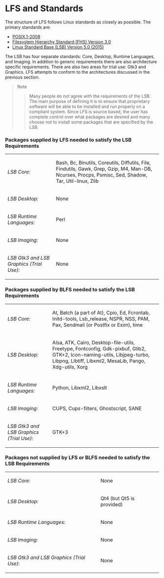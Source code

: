 # LFS and Standards

The structure of LFS follows Linux standards as closely as possible. The primary standards are:

- [POSIX.1-2008](http://pubs.opengroup.org/onlinepubs/9699919799/)
- [Filesystem Hierarchy Standard (FHS) Version 3.0](http://refspecs.linuxfoundation.org/FHS_3.0/fhs/index.html)
- [Linux Standard Base (LSB) Version 5.0 (2015)](http://refspecs.linuxfoundation.org/lsb.shtml)

The LSB has four separate standards: Core, Desktop, Runtime Languages, and Imaging. In addition to generic requirements there are also architecture specific requirements. There are also two areas for trial use: Gtk3 and Graphics. LFS attempts to conform to the architectures discussed in the previous section.

> Note
>
> > Many people do not agree with the requirements of the LSB. The main purpose of defining it is to ensure that proprietary software will be able to be installed and run properly on a compliant system. Since LFS is source based, the user has complete control over what packages are desired and many choose not to install some packages that are specified by the LSB.

### Packages supplied by LFS needed to satisfy the LSB Requirements

<table border="0" class="variablelist">
    <colgroup>
    <col align="left" valign="top" />
    <col />
    </colgroup>
    <tbody>
    <tr>
        <td>
        <p>
            <span class="term"><span class="emphasis"><em>LSB
            Core:</em></span></span>
        </p>
        </td>
        <td>
        <p>
            Bash, Bc, Binutils, Coreutils, Diffutils, File, Findutils,
            Gawk, Grep, Gzip, M4, Man-DB, Ncurses, Procps, Psmisc, Sed,
            Shadow, Tar, Util-linux, Zlib
        </p>
        </td>
    </tr>
    <tr>
        <td>
        <p>
            <span class="term"><span class="emphasis"><em>LSB
            Desktop:</em></span></span>
        </p>
        </td>
        <td>
        <p>
            None
        </p>
        </td>
    </tr>
    <tr>
        <td>
        <p>
            <span class="term"><span class="emphasis"><em>LSB Runtime
            Languages:</em></span></span>
        </p>
        </td>
        <td>
        <p>
            Perl
        </p>
        </td>
    </tr>
    <tr>
        <td>
        <p>
            <span class="term"><span class="emphasis"><em>LSB
            Imaging:</em></span></span>
        </p>
        </td>
        <td>
        <p>
            None
        </p>
        </td>
    </tr>
    <tr>
        <td>
        <p>
            <span class="term"><span class="emphasis"><em>LSB Gtk3 and
            LSB Graphics (Trial Use):</em></span></span>
        </p>
        </td>
        <td>
        <p>
            None
        </p>
        </td>
    </tr>
    </tbody>
</table>

### Packages supplied by BLFS needed to satisfy the LSB Requirements

<table border="0" class="variablelist">
    <colgroup>
    <col align="left" valign="top" />
    <col />
    </colgroup>
    <tbody>
    <tr>
        <td>
        <p>
            <span class="term"><span class="emphasis"><em>LSB
            Core:</em></span></span>
        </p>
        </td>
        <td>
        <p>
            At, Batch (a part of At), Cpio, Ed, Fcrontab, Initd-tools,
            Lsb_release, NSPR, NSS, PAM, Pax, Sendmail (or Postfix or
            Exim), time
        </p>
        </td>
    </tr>
    <tr>
        <td>
        <p>
            <span class="term"><span class="emphasis"><em>LSB
            Desktop:</em></span></span>
        </p>
        </td>
        <td>
        <p>
            Alsa, ATK, Cairo, Desktop-file-utils, Freetype, Fontconfig,
            Gdk-pixbuf, Glib2, GTK+2, Icon-naming-utils, Libjpeg-turbo,
            Libpng, Libtiff, Libxml2, MesaLib, Pango, Xdg-utils, Xorg
        </p>
        </td>
    </tr>
    <tr>
        <td>
        <p>
            <span class="term"><span class="emphasis"><em>LSB Runtime
            Languages:</em></span></span>
        </p>
        </td>
        <td>
        <p>
            Python, Libxml2, Libxslt
        </p>
        </td>
    </tr>
    <tr>
        <td>
        <p>
            <span class="term"><span class="emphasis"><em>LSB
            Imaging:</em></span></span>
        </p>
        </td>
        <td>
        <p>
            CUPS, Cups-filters, Ghostscript, SANE
        </p>
        </td>
    </tr>
    <tr>
        <td>
        <p>
            <span class="term"><span class="emphasis"><em>LSB Gtk3 and
            LSB Graphics (Trial Use):</em></span></span>
        </p>
        </td>
        <td>
        <p>
            GTK+3
        </p>
        </td>
    </tr>
    </tbody>
</table>

### Packages not supplied by LFS or BLFS needed to satisfy the LSB Requirements

<table border="0" class="variablelist">
    <colgroup>
    <col align="left" valign="top" />
    <col />
    </colgroup>
    <tbody>
    <tr>
        <td>
        <p>
            <span class="term"><span class="emphasis"><em>LSB
            Core:</em></span></span>
        </p>
        </td>
        <td>
        <p>
            None
        </p>
        </td>
    </tr>
    <tr>
        <td>
        <p>
            <span class="term"><span class="emphasis"><em>LSB
            Desktop:</em></span></span>
        </p>
        </td>
        <td>
        <p>
            Qt4 (but Qt5 is provided)
        </p>
        </td>
    </tr>
    <tr>
        <td>
        <p>
            <span class="term"><span class="emphasis"><em>LSB Runtime
            Languages:</em></span></span>
        </p>
        </td>
        <td>
        <p>
            None
        </p>
        </td>
    </tr>
    <tr>
        <td>
        <p>
            <span class="term"><span class="emphasis"><em>LSB
            Imaging:</em></span></span>
        </p>
        </td>
        <td>
        <p>
            None
        </p>
        </td>
    </tr>
    <tr>
        <td>
        <p>
            <span class="term"><span class="emphasis"><em>LSB Gtk3 and
            LSB Graphics (Trial Use):</em></span></span>
        </p>
        </td>
        <td>
        <p>
            None
        </p>
        </td>
    </tr>
    </tbody>
</table>

